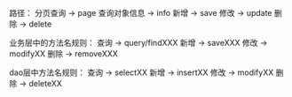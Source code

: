 路径：
分页查询 -> page
查询对象信息 -> info
新增  -> save
修改 -> update
删除 -> delete


业务层中的方法名规则：
查询 -> query/findXXX
新增 -> saveXXX
修改 -> modifyXX
删除 -> removeXXX

dao层中方法名规则：
查询 -> selectXX
新增 -> insertXX
修改 -> modifyXX
删除 -> deleteXX
